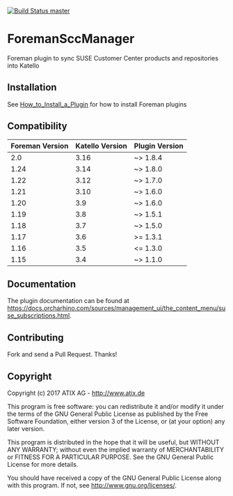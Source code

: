 [![Build Status master](https://travis-ci.org/ATIX-AG/foreman_scc_manager.svg?branch=master)](https://travis-ci.org/ATIX-AG/foreman_scc_manager)

# ForemanSccManager

Foreman plugin to sync SUSE Customer Center products and repositories into Katello

## Installation

See [How_to_Install_a_Plugin](http://projects.theforeman.org/projects/foreman/wiki/How_to_Install_a_Plugin)
for how to install Foreman plugins

## Compatibility

| Foreman Version | Katello Version | Plugin Version |
| --------------- | --------------- | -------------- |
| 2.0             | 3.16            | ~> 1.8.4       |
| 1.24            | 3.14            | ~> 1.8.0       |
| 1.22            | 3.12            | ~> 1.7.0       |
| 1.21            | 3.10            | ~> 1.6.0       |
| 1.20            | 3.9             | ~> 1.6.0       |
| 1.19            | 3.8             | ~> 1.5.1       |
| 1.18            | 3.7             | ~> 1.5.0       |
| 1.17            | 3.6             | >= 1.3.1       |
| 1.16            | 3.5             | <= 1.3.0       |
| 1.15            | 3.4             | ~> 1.1.0       |

## Documentation
The plugin documentation can be found at https://docs.orcharhino.com/sources/management_ui/the_content_menu/suse_subscriptions.html.

## Contributing

Fork and send a Pull Request. Thanks!

## Copyright

Copyright (c) 2017 ATIX AG - http://www.atix.de

This program is free software: you can redistribute it and/or modify
it under the terms of the GNU General Public License as published by
the Free Software Foundation, either version 3 of the License, or
(at your option) any later version.

This program is distributed in the hope that it will be useful,
but WITHOUT ANY WARRANTY; without even the implied warranty of
MERCHANTABILITY or FITNESS FOR A PARTICULAR PURPOSE.  See the
GNU General Public License for more details.

You should have received a copy of the GNU General Public License
along with this program.  If not, see <http://www.gnu.org/licenses/>.

